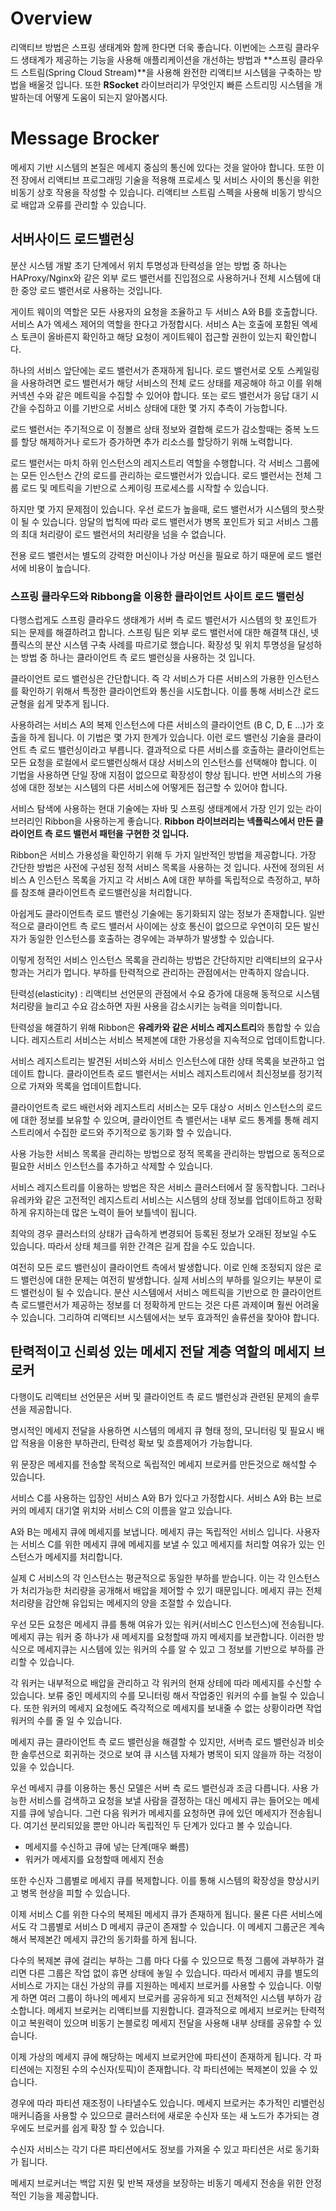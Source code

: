 # Overview

리액티브 방법은 스프링 생태계와 함께 한다면 더욱 좋습니다. 이번에는 스프링 클라우드 생태계가 제공하는 기능을 사용해 애플리케이션을 개선하는 방법과 **스프링 클라우드 스트림(Spring Cloud Stream)**을 사용해 완전한 리액티브 시스템을 구축하는 방법을 배울것 입니다. 또한 **RSocket** 라이브러리가 무엇인지 빠른 스트리밍 시스템을 개발하는데 어떻게 도움이 되는지 알아봅시다. 

#  Message Brocker 

메세지 기반 시스템의 본질은 메세지 중심의 통신에 있다는 것을 알아야 합니다. 또한 이전 장에서 리액티브 프로그래밍 기술을 적용해 프로세스 및 서비스 사이의 통신을 위한 비동기 상호 작용을 작성할 수 있습니다. 리액티브 스트림 스펙을 사용해 비동기 방식으로 배압과 오류를 관리할 수 있습니다. 

## 서버사이드 로드밸런싱

분산 시스템 개발 초기 단계에서 위치 투명성과 탄력성을 얻는 방법 중 하나는 HAProxy/Nginx와 같은 외부 로드 밸런서를 진입점으로 사용하거나 전체 시스템에 대한 중앙 로드 밸런서로 사용하는 것입니다. 

게이트 웨이의 역할은 모든 사용자의 요청을 조율하고 두 서비스 A와 B를 호출합니다. 서비스 A가 엑세스 제어의 역할을 한다고 가정합시다. 서비스 A는 호출에 포함된 엑세스 토큰이 올바른지 확인하고 해당 요청이 게이트웨이 접근할 권한이 있는지 확인합니다.

하나의 서비스 앞단에는 로드 밸런서가 존재하게 됩니다. 로드 밸런서로 오토 스케일링을 사용하려면 로드 밸런서가 해당 서비스의 전체 로드 상태를 제공해야 하고 이를 위해 커넥션 수와 같은 메트릭을 수집할 수 있어야 합니다. 또는 로드 밸런서가 응답 대기 시간을 수집하고 이를 기반으로 서비스 상태에 대한 몇 가지 추측이 가능합니다.

로드 밸런서는 주기적으로 이 정볼르 상태 정보와 결합해 로드가 감소할때는 중복 노드를 할당 해제하거나 로드가 증가하면 추가 리소스를 할당하기 위해 노력합니다. 

로드 밸런서는 마치 하위 인스턴스의 레지스트리 역할을 수행합니다. 각 서비스 그룹에는 모든 인스턴스 간의 로드를 관리하는 로드밸런서가 있습니다. 로드 밸런서는 전체 그룹 로드 및 메트릭을 기반으로 스케이링 프로세스를 시작할 수 있습니다. 

하지만 몇 가지 문제점이 있습니다. 우선 로드가 높을때, 로드 밸런서가 시스템의 핫스팟이 될 수 있습니다. 암달의 법칙에 따라 로드 밸런서가 병목 포인트가 되고 서비스 그룹의 최대 처리량이 로드 밸런서의 처리량을 넘을 수 없습니다. 

전용 로드 밸런서는 별도의 강력한 머신이나 가상 머신을 필요로 하기 때문에 로드 밸런서에 비용이 높습니다. 

### 스프링 클라우드와 Ribbong을 이용한 클라이언트 사이트 로드 밸런싱

다행스럽게도 스프링 클라우드 생태계가 서버 측 로드 밸런서가 시스템의 핫 포인트가 되는 문제를 해결하려고 합니다. 스프링 팀은 외부 로드 밸런서에 대한 해결책 대신, 넷플릭스의 분산 시스템 구축 사례를 따르기로 했습니다. 확장성 및 위치 투명성을 달성하는 방법 중 하나는 클라이언트 측 로드 밸런싱을 사용하는 것 입니다. 

클라이언트 로드 밸런싱은 간단합니다. 즉 각 서비스가 다른 서비스의 가용한 인스턴스를 확인하기 위해서 특정한 클라이언트와 통신을 시도합니다. 이를 통해 서비스간 로드 균형을 쉽게 맞추게 됩니다. 

사용하려는 서비스 A의 복제 인스턴스에 다른 서비스의 클라이언트 (B C, D, E ...)가 호출을 하게 됩니다. 이 기법은 몇 가지 한계가 있습니다. 이런 로드 밸런싱 기술을 클라이언트 측 로드 밸런싱이라고 부릅니다. 결과적으로 다른 서비스를 호출하는 클라이언트는 모든 요청을 로컬에서 로드밸런싱해서 대상 서비스의 인스턴스를 선택해야 합니다. 이 기법을 사용하면 단일 장애 지점이 없으므로 확장성이 향상 됩니다. 반면 서비스의 가용성에 대한 정보는 시스템의 다른 서비스에 어떻게든 접근할 수 있어야 합니다. 

서비스 탐색에 사용하는 현대 기술에는 자바 및 스프링 생태계에서 가장 인기 있는 라이브러리인 Ribbon을 사용하는게 좋습니다. **Ribbon 라이브러리는 넥플릭스에서 만든 클라이언트 측 로드 밸런서 패턴을 구현한 것 입니다.** 

Ribbon은 서비스 가용성을 확인하기 위해 두 가지 일반적인 방법을 제공합니다. 가장 간단한 방법은 사전에 구성된 정적 서비스 목록을 사용하는 것 입니다. 사전에 정의된 서비스 A 인스턴스 목록을 가지고 각 서비스 A에 대한 부하를 독립적으로 측정하고, 부하를 참조해 클라이언트측 로드밸런싱을 처리합니다. 

아쉽게도 클라이언트측 로드 밸런싱 기술에는 동기화되지 않는 정보가 존재합니다. 일반적으로 클라이언트 측 로드 밸러서 사이에는 상호 통신이 없으므로 우연이히 모든 발신자가 동일한 인스턴스를 호출하는 경우에는 과부하가 발생할 수 있습니다. 

이렇게 정적인 서비스 인스턴스 목록을 관리하는 방법은 간단하지만 리액티브의 요구사항과는 거리가 멉니다. 부하를 탄력적으로 관리하는 관점에서는 만족하지 않습니다. 

탄력성(elasticity)
: 리액티브 선언문의 관점에서 수요 증가에 대응해 동적으로 시스템 처리량을 늘리고 수요 감소하면 자원 사용을 감소시키는 능력을 의미합니다. 

탄력성을 해결하기 위해 Ribbon은 **유레카와 같은 서비스 레지스트리**와 통합할 수 있습니다. 레지스트리 서비스는 서비스 복제본에 대한 가용성을 지속적으로 업데이트합니다. 

서비스 레지스트리는 발견된 서비스와 서비스 인스턴스에 대한 상태 목록을 보관하고 업데이트 합니다. 클라이언트측 로드 밸런서는 서비스 레지스트리에서 최신정보를 정기적으로 가져와 목록을 업데이트합니다. 

클라이언트측 로드 배런서와 레지스트리 서비스는 모두 대상ㅇ 서비스 인스턴스의 로드에 대한 정보를 보유할 수 있으며, 클라이언트 측 밸런서는 내부 로드 통계를 통해 레지스트리에서 수집한 로드와 주기적으로 동기화 할 수 있습니다. 

사용 가능한 서비스 목록을 관리하는 방법으로 정적 목록을 관리하는 방법으로 동적으로 필요한 서비스 인스턴스를 추가하고 삭제할 수 있습니다. 

서비스 레지스트리를 이용하는 방법은 작은 서비스 클러스터에서 잘 동작합니다. 그러나 유레카와 같은 고전적인 레지스트리 서비스는 시스템의 상태 정보를 업데이트하고 정확하게 유지하는데 많은 노력이 들어 보틀넥이 됩니다. 

최악의 경우 클러스터의 상태가 급속하게 변경되어 등록된 정보가 오래된 정보일 수도 있습니다. 따라서 상태 체크를 위한 간격은 길게 잡을 수도 있습니다. 

여전히 모든 로드 밸런싱이 클라이언트 측에서 발생합니다. 이로 인해 조정되지 않은 로드 밸런싱에 대한 문제는 여전히 발생합니다. 실제 서비스의 부하를 일으키는 부분이 로드 밸런싱이 될 수 있습니다. 분산 시스템에서 서비스 메트릭을 기반으로 한 클라이언트 측 로드밸런서가 제공하는 정보를 더 정확하게 만드는 것은 다른 과제이며 훨씬 어려울 수 있습니다. 그리하여 리액티브 시스템에서는 보두 효과적인 솔류션을 찾아야 합니다. 

## 탄력적이고 신뢰성 있는 메세지 전달 계층 역할의 메세지 브로커

다행이도 리액티브 선언문은 서버 및 클라이언트 측 로드 밸런싱과 관련된 문제의 솔루션을 제공합니다. 

명시적인 메세지 전달을 사용하면 시스템의 메세지 큐 형태 정의, 모니터링 및 필요시 배압 적용을 이용한 부하관리, 탄력성 확보 및 흐름제어가 가능합니다.

위 문장은 메세지를 전송할 목적으로 독립적인 메세지 브로커를 만든것으로 해석할 수 있습니다. 

서비스 C를 사용하는 입장인 서비스 A와 B가 있다고 가정합시다. 서비스 A와 B는 브로커의 메세지 대기열 위치와 서비스 C의 이름을 알고 있습니다.

A와 B는 메세지 큐에 메세지를 보냅니다. 메세지 큐는 독립적인 서비스 입니다. 사용자는 서비스 C를 위한 메세지 큐에 메세지를 보낼 수 있고 메세지를 처리할 여유가 있는 인스턴스가 메세지를 처리합니다. 

실제 C 서비스의 각 인스턴스는 평균적으로 동일한 부하를 받습니다. 이는 각 인스턴스가 처리가능한 처리량을 공개해서 배압을 제어할 수 있기 때문입니다. 메세지 큐는 전체 처리량을 감안해 유입되는 메세지의 양을 조절할 수 있습니다. 

우선 모든 요청은 메세지 큐를 통해 여유가 있는 워커(서비스C 인스턴스)에 전송됩니다. 메세지 큐는 워커 중 하나가 새 메세지를 요청할때 까지 메세지를 보관합니다. 이러한 방식으로 메세지큐는 시스템에 있는 워커의 수를 알 수 있고 그 정보를 기반으로 부하를 관리할 수 있습니다. 

각 워커는 내부적으로 배압을 관리하고 각 워커의 현재 상테에 따라 메세지를 수신할 수 있습니다. 보류 중인 메세지의 수를 모니터링 해서 작업중인 워커의 수를 늘릴 수 있습니다. 또한 워커의 메세지 요청에도 즉각적으로 메세지를 보내줄 수 없는 상황이라면 작업 워커의 수를 줄 일 수 있습니다. 

메세지 큐는 클라이언트 측 로드 밸런싱을 해결할 수 있지만, 서버측 로드 밸런싱과 비슷한 솔루션으로 회귀하는 것으로 보여 큐 시스템 자체가 병목이 되지 않을까 하는 걱정이 있을 수 있습니다. 

우선 메세지 큐를 이용하는 통신 모델은 서버 측 로드 밸런싱과 조금 다릅니다. 사용 가능한 서비스를 검색하고 요청을 보낼 사람을 결정하는 대신 메세지 큐는 들어오는 메세지를 큐에 넣습니다.  그런 다음 워커가 메세지를 요청하면 큐에 있던 메세지가 전송됩니다. 여기선 분리되있을 뿐만 아니라 독립적인 두 단계가 있다고 볼 수 있습니다. 

* 메세지를 수신하고 큐에 넣는 단계(매우 빠름)
* 워커가 메세지를 요청할때 메세지 전송

또한 수신자 그룹별로 메세지 큐를 복제합니다. 이를 통해 시스템의 확장성을 향상시키고 병목 현상을 피할 수 있습니다. 

이제 서비스 C를 위한 다수의 복제된 메세지 큐가 존재하게 됩니다. 물론 다른 서비스에서도 각 그룹별로 서비스 D 메세지 큐군이 존재할 수 있습니다.  이 메세지 그룹군은 계속해서 복제본간 메세지 큐간의 동기화를 하게 됩니다. 

다수의 복제본 큐에 걸리는 부하는 그룹 마다 다룰 수 있으므로 특정 그룹에 과부하가 걸리면 다른 그룹은 작업 없이 휴면 상태에 놓일 수 있습니다. 따라서 메세지 큐를 별도의 서비스로 가지는 대신 가상의 큐를 지원하는 메세지 브로커를 사용할 수 있습니다. 이렇게 하면 여러 그룹이 하나의 메세지 브로커를 공유하게 되고 전체적인 시스템 부하가 감소합니다. 메세지 브로커는 리액티브를 지원합니다. 결과적으로 메세지 브로커는 탄력적이고 복원력이 있으며 비동기 논블로킹 메세지 전달을 사용해 내부 상태를 공유할 수 있습니다. 

이제 가상의 메세지 큐에 해당하는 메세지 브로커안에 파티션이 존재하게 됩니다. 각 파티션에는 지정된 수의 수신자(토픽)이 존재합니다. 각 파티션에는 복제본이 있을 수 있습니다.

경우에 따라 파티션 재조정이 나타낼수도 있습니다. 메세지 브로커는 추가적인 리밸런싱 매커니즘을 사용할 수 있으므로 클러스터에 새로운 수신자 또는 새 노드가 추가되는 경우에도 브로커를 쉽게 확장 할 수 있습니다. 

수신자 서비스는 각기 다른 파티션에서도 정보를 가져올 수 있고 파티션은 서로 동기화가 됩니다. 

메세지 브로커너는 백압 지원 및 반복 재생을 보장하는 비동기 메세지 전송을 위한 안정적인 기능을 제공합니다. 





<!--stackedit_data:
eyJoaXN0b3J5IjpbLTE4MTI4NzE2ODMsLTE0NDQ2Nzc0NzQsLT
E5NTc2ODc2MDksMTM1ODQ2NjM2OCwtMTgwOTA2ODcyLC00MzQ1
OTQwMTMsMTEwNzg2OTI3MCwtMTQxNjU2NDI2LC02OTQ2NjcyOC
wxNDI1MDg3NzE4LC00NjIxMjA4NDUsLTY4NzQ1NzA5LDk5MjMz
NDUzLC0yMTYyMjU4NzgsNzI3NjE4MDQyLDcxOTk2MDk1OCwtOD
M1MTgwNzEzLC0xNzg5MTM5ODA5LDE2OTUyNjIyNCwtMTUyMTkx
NV19
-->